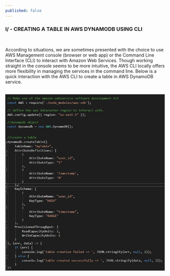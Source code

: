 ```yaml
---
published: false
---
```


###  I/ - CREATING A TABLE IN AWS DYNAMODB USING CLI
​

According to situations, we are sometimes presented with the choice to use AWS Management console (browser or web app) or the Command Line Interface (CLI) to interact with Amazon Web Services. Though working straight in the console seems to be more intuitive, the AWS CLI locally offers more flexibility in managing the services in the command line. Below is a quick interaction with the AWS CLI to create a table in AWS DynamoDB service.


​
&nbsp;&nbsp;&nbsp;&nbsp;&nbsp;&nbsp;&nbsp;&nbsp;&nbsp;&nbsp;&nbsp;&nbsp;&nbsp;![jpg](/images/table_aws.jpg)

